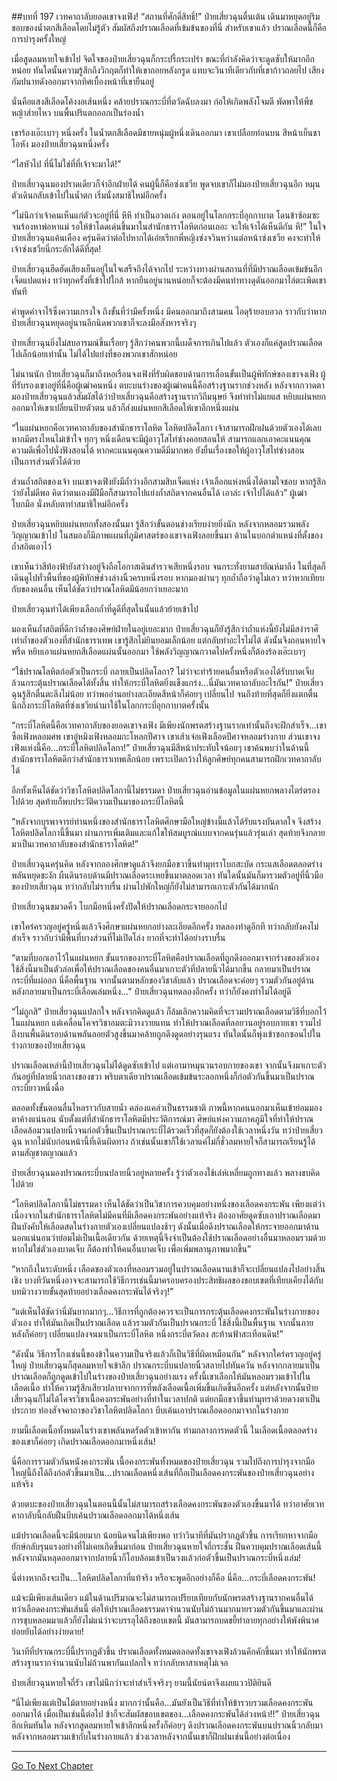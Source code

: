 ##บทที่ 197 เวทคาถาลับยอดเขาจงเฟิง!
“สถานที่ศักดิ์สิทธิ์!” ป๋ายเสี่ยวฉุนตื่นเต้น เดินมาหยุดอยู่ริมขอบของน้ำตกสีเลือดโดยไม่รู้ตัว สัมผัสถึงปราณเลือดที่เข้มข้นของที่นี่ สำหรับเขาแล้ว ปราณเลือดนี้ก็คือการบำรุงครั้งใหญ่

เมื่อสูดลมหายใจเข้าไป จิตใจของป๋ายเสี่ยวฉุนก็กระปรี้กระเปร่า ขณะที่กำลังคิดว่าจะดูดซับให้มากอีกหน่อย ทันใดนั้นความรู้สึกถึงวิกฤตก็ทำให้เขาถอยหลังกรูด แทบจะวินาทีเดียวกับที่เขาก้าวถอยไป เสียงกัมปนาทดังออกมาจากทิศเบื้องหน้าที่เขายืนอยู่

นั่นคือแสงสีเลือดโค้งงอเส้นหนึ่ง คล้ายปราณกระบี่ที่ตวัดฉับลงมา ก่อให้เกิดพลังโจมตี พัดพาให้พืชหญ้าส่ายไหว บนพื้นปริแตกออกเป็นร่องน้ำ

เขาร้องเอ๊ะเบาๆ หนึ่งครั้ง ในน้ำตกสีเลือดมีชายหนุ่มผู้หนึ่งเดินออกมา เขาเปลือยท่อนบน สีหน้าเย็นชาโอหัง มองป๋ายเสี่ยวฉุนหนึ่งครั้ง

“ไสหัวไป ที่นี่ไม่ใช่ที่ที่เจ้าจะมาได้!”

ป๋ายเสี่ยวฉุนมองปราดเดียวก็จำอีกฝ่ายได้ คนผู้นี้ก็คือซ่งเชวีย พูดจบเขาก็ไม่มองป๋ายเสี่ยวฉุนอีก หมุนตัวเดินกลับเข้าไปในน้ำตก เริ่มนั่งสมาธิใหม่อีกครั้ง

“ไม่นึกว่าเจ้าคนเห็นแก่ตัวจะอยู่ที่นี่ หึหึ ทำเป็นอวดเก่ง ตอนอยู่ในโลกกระบี่อุกกาบาต โดนข้าซ้อมซะจนร้องหาพ่อหาแม่ รอให้ข้าโดดเด่นขึ้นมาในสำนักธาราโลหิตก่อนเถอะ จะให้เจ้าได้เห็นดีกัน หึ!” ในใจป๋ายเสี่ยวฉุนแค้นเคือง ครุ่นคิดว่าต่อไปหากได้เอ่ยเรียกพี่หญิงซ่งจวินหว่านต่อหน้าซ่งเชวีย คงจะทำให้เจ้าซ่งเชวียนี่กระอักได้ดีที่สุด! 

ป๋ายเสี่ยวฉุนฮึดฮัดเสียงเย็นอยู่ในใจเสร็จถึงได้จากไป ระหว่างทางผ่านสถานที่ที่มีปราณเลือดเข้มข้นอีกเจ็ดแปดแห่ง ทว่าทุกครั้งที่เข้าไปใกล้ หากยืนอยู่นานหน่อยก็จะต้องมีคนท่าทางดุดันออกมาไล่ตะเพิดเขาทันที

คำพูดคำจาไร้ซึ่งความเกรงใจ ถึงขั้นที่ว่ามีครั้งหนึ่ง มีคนออกมาถึงสามคน ไอดุร้ายอบอวล ราวกับว่าหากป๋ายเสี่ยวฉุนหยุดอยู่นานอีกนิดพวกเขาก็จะลงมือสังหารจริงๆ 

ป๋ายเสี่ยวฉุนยิ่งไม่สบอารมณ์ขึ้นเรื่อยๆ รู้สึกว่าคนพวกนี้เผด็จการเกินไปแล้ว ตัวเองก็แค่สูดปราณเลือดไปเล็กน้อยเท่านั้น ไม่ได้ไปแย่งที่ของพวกเขาสักหน่อย

ไม่นานนัก ป๋ายเสี่ยวฉุนก็มาถึงหอเรือนจงเฟิงที่รับผิดชอบด้านการเลื่อนขั้นเป็นผู้พิทักษ์ของเขาจงเฟิง ผู้ที่รับรองเขาอยู่ที่นี่คือผู้เฒ่าคนหนึ่ง ตบะบนร่างของผู้เฒ่าคนนี้คือสร้างฐานรากช่วงหลัง หลังจากกวาดตามองป๋ายเสี่ยวฉุนแล้วสัมผัสได้ว่าป๋ายเสี่ยวฉุนคือสร้างฐานรากวิถีมนุษย์ จึงทำท่าไม่แยแส หยิบแผ่นหยกออกมาให้เขาเปลี่ยนป้ายตัวตน แล้วก็ส่งแผ่นหยกสีเลือดให้เขาอีกหนึ่งแผ่น

“ในแผ่นหยกคือเวทคาถาลับของสำนักธาราโลหิต โลหิตปลิดโลกา เจ้าสามารถฝึกฝนด้วยตัวเองได้เลย หากมีตรงไหนไม่เข้าใจ ทุกๆ หนึ่งเดือนจะมีผู้อาวุโสไท่ซ่างคอยสอนให้ สามารถแลกเอาคะแนนคุณความดีเพื่อไปนั่งฟังสอนได้ หากคะแนนคุณความดีมีมากพอ ยังยื่นเรื่องขอให้ผู้อาวุโสไท่ซ่างสอนเป็นการส่วนตัวได้ด้วย

ส่วนถ้ำสถิตของเจ้า บนเขาจงเฟิงยังมีถ้ำว่างอีกสามสิบเจ็ดแห่ง เจ้าเลือกแห่งหนึ่งได้ตามใจชอบ หากรู้สึกว่ายังไม่ดีพอ คิดว่าตนเองมีฝีมือก็สามารถไปแย่งถ้ำสถิตจากคนอื่นได้ เอาล่ะ เจ้าไปได้แล้ว” ผู้เฒ่าโบกมือ นั่งหลับตาทำสมาธิใหม่อีกครั้ง

ป๋ายเสี่ยวฉุนหยิบแผ่นหยกทั้งสองนั้นมา รู้สึกว่าขั้นตอนช่างเรียบง่ายยิ่งนัก หลังจากหลอมรวมพลังวิญญาณเข้าไป ในสมองก็มีภาพแผนที่ภูมิศาสตร์ของเขาจงเฟิงลอยขึ้นมา ด้านในบอกตำแหน่งที่ตั้งของถ้ำสถิตเอาไว้

เขาเห็นว่าสีท้องฟ้ายังสว่างอยู่จึงถือโอกาสเดินสำรวจเสียหนึ่งรอบ จนกระทั่งยามสายัณห์มาถึง ในที่สุดก็เดินดูไปทั่วพื้นที่ของผู้พิทักษ์ช่วงล่างนิ้วครบหนึ่งรอบ หากมองผ่านๆ ทุกถ้ำถือว่าดูไม่เลว ทว่าหากเทียบกับของคนอื่น เห็นได้ชัดว่าปราณโลหิตมีน้อยกว่าเยอะมาก

ป๋ายเสี่ยวฉุนทำได้เพียงเลือกถ้ำที่ดูดีที่สุดในนั้นแล้วย้ายเข้าไป

มองเห็นถ้ำสถิตที่ดีกว่าถ้ำของศิษย์ฝ่ายในอยู่เยอะมาก ป๋ายเสี่ยวฉุนก็ยังรู้สึกว่าถ้ำแห่งนี้ยังไม่มีสง่าราศีเท่าถ้ำของตัวเองที่สำนักธาราเทพ เขารู้สึกไม่ยินยอมเล็กน้อย แต่กลับทำอะไรไม่ได้ ดังนั้นจึงถอนหายใจพรืด หยิบเอาแผ่นหยกสีเลือดแผ่นนั้นออกมา ใช้พลังวิญญาณกวาดไปครั้งหนึ่งก็ต้องร้องเอ๊ะเบาๆ

“ใช้ปราณโลหิตก่อตัวเป็นกระบี่ กลายเป็นปลิดโลกา? ไม่ว่าจะทำร้ายคนอื่นหรือตัวเองได้รับบาดเจ็บล้วนกระตุ้นปราณเลือดได้ทั้งสิ้น ทำให้กระบี่โลหิตยิ่งแข็งแกร่ง...นี่มันเวทคาถาลับอะไรกัน!” ป๋ายเสี่ยวฉุนรู้สึกตื่นตะลึงไม่น้อย ทว่าพออ่านอย่างละเอียดสีหน้าก็ค่อยๆ เปลี่ยนไป จนถึงท้ายที่สุดก็ยิ่งแตกตื่น นึกถึงกระบี่โลหิตที่ซ่งเชวียนำมาใช้ในโลกกระบี่อุกกาบาตครั้งนั้น 

“กระบี่โลหิตนี้คือเวทคาถาลับของยอดเขาจงเฟิง มีเพียงนักพรตสร้างฐานรากเท่านั้นถึงจะฝึกสำเร็จ...เขาซือเฟิงหลอมศพ เขาอู๋หมิงเฟิงหลอมกะโหลกปีศาจ เขาเส้าเจ๋อเฟิงเลือดปีศาจหลอมร่างกาย ส่วนเขาจงเฟิงแห่งนี้คือ...กระบี่โลหิตปลิดโลกา!” ป๋ายเสี่ยวฉุนมีสีหน้าประทับใจน้อยๆ เขาค้นพบว่าในด้านนี้ สำนักธาราโลหิตดีกว่าสำนักธาราเทพเล็กน้อย เพราะเปิดกว้างให้ลูกศิษย์ทุกคนสามารถฝึกเวทคาถาลับได้

อีกทั้งเห็นได้ชัดว่าวิชาโลหิตปลิดโลกานี้ไม่ธรรมดา ป๋ายเสี่ยวฉุนอ่านข้อมูลในแผ่นหยกพลางไตร่ตรองไปด้วย สุดท้ายก็พบประวัติความเป็นมาของกระบี่โลหิตนี้

“หลังจากบุรพาจารย์ท่านหนึ่งของสำนักธาราโลหิตศึกษามือใหญ่ข้างนี้แล้วได้รับแรงบันดาลใจ จึงสร้างโลหิตปลิดโลกานี้ขึ้นมา ผ่านการเพิ่มเติมและแก้ไขให้สมบูรณ์แบบจากคนรุ่นแล้วรุ่นเล่า สุดท้ายจึงกลายมาเป็นเวทคาถาลับของสำนักธาราโลหิต!” 

ป๋ายเสี่ยวฉุนครุ่นคิด หลังจากลองศึกษาดูแล้วจึงยกมือขวาขึ้นทำมุทราโบกสะบัด กระแสเลือดตลอดร่างพลันหยุดชะงัก ผืนดินรอบด้านมีปราณเลือดระเหยขึ้นมาตลอดเวลา ทันใดนั้นมันก็มารวมตัวอยู่ที่นิ้วมือของป๋ายเสี่ยวฉุน ทว่ากลับไม่ราบรื่น ผ่านไปพักใหญ่ก็ยังไม่สามารถเกาะตัวกันได้มากนัก

ป๋ายเสี่ยวฉุนขมวดคิ้ว โบกมือหนึ่งครั้งปัดให้ปราณเลือดกระจายออกไป

เขาใคร่ครวญอยู่ครู่หนึ่งแล้วจึงศึกษาแผ่นหยกอย่างละเอียดอีกครั้ง ทดลองทำดูอีกที ทว่ากลับยังคงไม่สำเร็จ ราวกับว่ามีพื้นที่บางส่วนที่ไม่เปิดโล่ง ยากที่จะทำได้อย่างราบรื่น 

“ตามที่บอกเอาไว้ในแผ่นหยก ขั้นแรกของกระบี่โลหิตคือปราณเลือดที่ถูกดึงออกมาจากร่างของตัวเอง ใช้สิ่งนี้มาเป็นตัวล่อเพื่อให้ปราณเลือดของคนอื่นมาเกาะตัวที่ปลายนิ้วได้มากขึ้น กลายมาเป็นปราณกระบี่ที่แผ่ออก นี่คือพื้นฐาน จากนั้นตามหลักของวิชาลับแล้ว ปราณเลือดจะค่อยๆ รวมตัวกันอยู่ด้านหลังกลายมาเป็นกระบี่เลือดเล่มหนึ่ง...” ป๋ายเสี่ยวฉุนทดลองอีกครั้ง ทว่าก็ยังคงทำไม่ได้อยู่ดี

“ไม่ถูกสิ” ป๋ายเสี่ยวฉุนแปลกใจ หลังจากคิดดูแล้ว ก็ล้มเลิกความคิดที่จะรวมปราณเลือดตามวิธีที่บอกไว้ในแผ่นหยก แต่เคลื่อนโคจรวิชาอมตะมิวางวายแทน ทำให้ปราณเลือดที่ลอยวนอยู่รอบกายเขา รวมไปถึงบนพื้นดินรอบด้านพลันลอยตัวสูงขึ้นมาคล้ายถูกดึงดูดอย่างรุนแรง ทันใดนั้นก็พุ่งเข้าซอกซอนไปในร่างกายของป๋ายเสี่ยวฉุน

ปราณเลือดเหล่านี้ป๋ายเสี่ยวฉุนไม่ได้ดูดซับเข้าไป แต่เอามาหมุนวนรอบกายของเขา จากนั้นจึงมาเกาะตัวกันอยู่ที่ปลายนิ้วกลางของขวา พริบตาเดียวปราณเลือดเข้มข้นระลอกหนึ่งก็ก่อตัวกันขึ้นมาเป็นปราณกระบี่ยาวหนึ่งฉื่อ

ตลอดทั้งขั้นตอนลื่นไหลราวกับสายน้ำ คล่องแคล่วเป็นธรรมชาติ ภาพนี้หากคนนอกมาเห็นเข้าย่อมมองตาค้างแน่นอน นับตั้งแต่ที่สำนักธาราโลหิตมีประวัติการณ์มา ศิษย์แห่งความภาคภูมิใจที่ทำให้ปราณเลือดล้อมวนปลายนิ้วจนก่อตัวขึ้นเป็นปราณกระบี่ได้รวดเร็วที่สุดก็ยังต้องใช้เวลาหนึ่งวัน ทว่าป๋ายเสี่ยวฉุน หากไม่นับก่อนหน้านี้ที่เดินผิดทาง ถ้าเช่นนั้นเขาก็ใช้เวลาแค่ไม่กี่ชั่วลมหายใจก็สามารถเรียนรู้ได้ตามสัญชาตญาณแล้ว

ป๋ายเสี่ยวฉุนมองปราณกระบี่บนปลายนิ้วอยู่หลายครั้ง รู้ว่าตัวเองใช้เล่ห์เหลี่ยมถูกทางแล้ว พลางขบคิดไปด้วย

“โลหิตปลิดโลกานี้ไม่ธรรมดา เห็นได้ชัดว่าเป็นวิชาการควบคุมอย่างหนึ่งของเลือดคงกระพัน เพียงแต่ว่าเนื่องจากในสำนักธาราโลหิตไม่มีคนที่มีเลือดคงกระพันอย่างแท้จริง ต้องอาศัยดูดซับเอาปราณเลือดมาฝืนบังคับให้เลือดสดในร่างกายตัวเองเปลี่ยนแปลงช้าๆ ดังนั้นเมื่อดึงปราณเลือดให้กระจายออกมาด้านนอกแน่นอนว่าย่อมไม่เป็นเนื้อเดียวกัน ด้วยเหตุนี้จึงจำเป็นต้องใช้ปราณเลือดอย่างอื่นมาหลอมรวมด้วย หากไม่ใช่ตัวเองบาดเจ็บ ก็ต้องทำให้คนอื่นบาดเจ็บ เพื่อเพิ่มพลานุภาพมากขึ้น”

“หากถึงในระดับหนึ่ง เลือดของตัวเองที่หลอมรวมอยู่ในปราณเลือดนานเข้าก็จะเปลี่ยนแปลงไปอย่างสิ้นเชิง บางทีวันหนึ่งอาจจะสามารถใช้วิธีการเช่นนี้มาครอบครองประสิทธิผลของขอบเขตที่เทียบเคียงได้กับบทมิวางวายขั้นสุดท้ายอย่างเลือดคงกระพันได้จริงๆ!”

“แต่เห็นได้ชัดว่านี่มันยากมากๆ...วิธีการที่ถูกต้องควรจะเป็นการกระตุ้นเลือดคงกระพันในร่างกายของตัวเอง ทำให้มันเกิดเป็นปราณเลือด แล้วรวมตัวกันเป็นปราณกระบี่ ใช้สิ่งนี้เป็นพื้นฐาน จากนั้นภายหลังก็ค่อยๆ เปลี่ยนแปลงจนมาเป็นกระบี่โลหิต หนึ่งกระบี่ตวัดลง สะท้านฟ้าสะเทือนดิน!”

“ดังนั้น วิธีการโกงเช่นนี้ของข้าในความเป็นจริงแล้วก็เป็นวิธีที่ผิดเหมือนกัน” หลังจากใคร่ครวญอยู่ครู่ใหญ่ ป๋ายเสี่ยวฉุนก็สุดลมหายใจเข้าลึก ปราณกระบี่บนปลายนิ้วสลายไปทันควัน หลังจากกลายมาเป็นปราณเลือดก็ถูกดูดเข้าไปในร่างของป๋ายเสี่ยวฉุนอย่างแรง ครั้งนี้เขาเลือกให้มันหลอมรวมเข้าไปในเลือดเนื้อ ทำให้ความรู้สึกเสียวปลาบจากการที่พลังเลือดเนื้อเพิ่มขึ้นเกิดขึ้นอีกครั้ง แต่หลังจากนั้นป๋ายเสี่ยวฉุนก็ไม่ได้โคจรวิชาเนื้อคงกระพันอย่างที่ทำในเวลาปกติ แต่ยกมือขวาขึ้นทำมุทราด้วยดวงตาเป็นประกาย ท่องสัจจคาถาของวิชาโลหิตปลิดโลกา บีบเค้นเอาปราณเลือดออกมาจากในร่างกาย

ยามนี้เลือดเนื้อทั้งหมดในร่างเขาพลันหดรัดตัวเข้าหากัน ท่ามกลางการหดตัวนี้ ในเลือดเนื้อตลอดร่างของเขาก็ค่อยๆ เกิดปราณเลือดออกมาหนึ่งเส้น!

นี่คือการรวมตัวกันหนังคงกระพัน เนื้อคงกระพันทั้งหมดของป๋ายเสี่ยวฉุน รวมไปถึงการบำรุงจากมือใหญ่นี้ถึงได้ถึงก่อตัวขึ้นมาเป็น...ปราณเลือดหนึ่งเส้นที่ถือเป็นเลือดคงกระพันของป๋ายเสี่ยวฉุนอย่างแท้จริง

ด้วยตบะของป๋ายเสี่ยวฉุนในตอนนี้นั้นไม่สามารถสร้างเลือดคงกระพันของตัวเองขึ้นมาได้ ทว่าอาศัยเวทคาถาลับนี้กลับฝืนบีบเค้นปราณเลือดออกมาได้หนึ่งเส้น

แม้ปราณเลือดนี้จะมีน้อยมาก น้อยนิดจนไม่เพียงพอ ทว่าวินาทีที่มันปรากฏตัวขึ้น การเรียกหาจากมือยักษ์กลับรุนแรงอย่างที่ไม่เคยเกิดขึ้นมาก่อน ป๋ายเสี่ยวฉุนหายใจถี่กระชั้น ฝืนควบคุมปราณเลือดเส้นนี้ หลังจากมันหลุดออกมาจากปลายนิ้วก็โอบล้อมเข้าเป็นวงแล้วก่อตัวขึ้นเป็นปราณกระบี่หนึ่งเล่ม!

นี่ต่างหากถึงจะเป็น...โลหิตปลิดโลกาที่แท้จริง หรือจะพูดอีกอย่างก็คือ นี่คือ...กระบี่เลือดคงกระพัน! 

แม้จะมีเพียงเส้นเดียว แม้ในด้านปริมาณจะไม่สามารถเปรียบเทียบกับนักพรตสร้างฐานรากคนอื่นได้ ทว่าเลือดคงกระพันเส้นนี้ ต่อให้ปราณเลือดธรรมดาจำนวนนับไม่ถ้วนมากมายรวมตัวกันขึ้นมาและผ่านการชุบหลอมมาแล้วก็ยังไม่แน่ว่าจะบรรลุได้ถึงขอบเขตนี้ มันสามารถบดขยี้ทำลายทุกอย่างให้พังพินาศย่อยยับได้อย่างง่ายดาย! 

วินาทีที่ปราณกระบี่นี้ปรากฏตัวขึ้น ปราณเลือดทั้งหมดตลอดทั้งเขาจงเฟิงล้วนคึกคักขึ้นมา ทำให้นักพรตสร้างฐานรากจำนวนนับไม่ถ้วนพากันแปลกใจ ทว่ากลับหาสาเหตุไม่เจอ

ป๋ายเสี่ยวฉุนหายใจถี่รัว เขาไม่นึกว่าจะทำสำเร็จจริงๆ ยามนี้นัยน์ตาจึงเผยแววปิติยินดี

“นี่ไม่เพียงแต่เป็นไม้ตายอย่างหนึ่ง มากกว่านั้นคือ...มันยังเป็นวิธีที่ทำให้ข้ารวบรวมเลือดคงกระพันออกมาได้ เมื่อเป็นเช่นนี้ต่อไป ข้าก็จะสัมผัสขอบเขตของ...เลือดคงกระพันได้ล่วงหน้า!!” ป๋ายเสี่ยวฉุนฮึกเหิมทันใด หลังจากสูดลมหายใจเข้าลึกหนึ่งครั้งก็ค่อยๆ ดึงปราณเลือดคงกระพันบนปราณนิ้วกลับมา หลังจากหลอมรวมเข้ากับในร่างกายแล้ว ช่วงเวลาหลังจากนั้นเขาก็ฝึกฝนเช่นนี้อย่างต่อเนื่อง 

  
------


[Go To Next Chapter]( ./15.md)